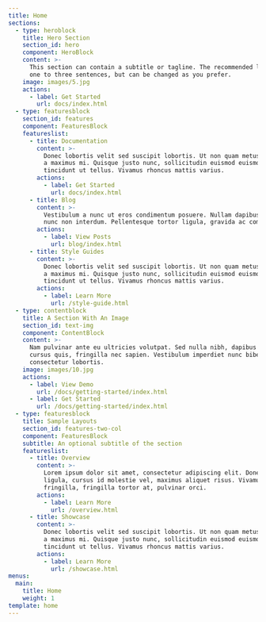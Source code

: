 ```yaml
---
title: Home
sections:
  - type: heroblock
    title: Hero Section
    section_id: hero
    component: HeroBlock
    content: >-
      This section can contain a subtitle or tagline. The recommended length is
      one to three sentences, but can be changed as you prefer.
    image: images/5.jpg
    actions:
      - label: Get Started
        url: docs/index.html
  - type: featuresblock
    section_id: features
    component: FeaturesBlock
    featureslist:
      - title: Documentation
        content: >-
          Donec lobortis velit sed suscipit lobortis. Ut non quam metus. Nullam
          a maximus mi. Quisque justo nunc, sollicitudin euismod euismod at,
          tincidunt ut tellus. Vivamus rhoncus mattis varius.
        actions:
          - label: Get Started
            url: docs/index.html
      - title: Blog
        content: >-
          Vestibulum a nunc ut eros condimentum posuere. Nullam dapibus quis
          nunc non interdum. Pellentesque tortor ligula, gravida ac commodo eu.
        actions:
          - label: View Posts
            url: blog/index.html
      - title: Style Guides
        content: >-
          Donec lobortis velit sed suscipit lobortis. Ut non quam metus. Nullam
          a maximus mi. Quisque justo nunc, sollicitudin euismod euismod at,
          tincidunt ut tellus. Vivamus rhoncus mattis varius.
        actions:
          - label: Learn More
            url: /style-guide.html
  - type: contentblock
    title: A Section With An Image
    section_id: text-img
    component: ContentBlock
    content: >-
      Nam pulvinar ante eu ultricies volutpat. Sed nulla nibh, dapibus sit amet
      cursus quis, fringilla nec sapien. Vestibulum imperdiet nunc bibendum
      consectetur lobortis.
    image: images/10.jpg
    actions:
      - label: View Demo
        url: /docs/getting-started/index.html
      - label: Get Started
        url: /docs/getting-started/index.html
  - type: featuresblock
    title: Sample Layouts
    section_id: features-two-col
    component: FeaturesBlock
    subtitle: An optional subtitle of the section
    featureslist:
      - title: Overview
        content: >-
          Lorem ipsum dolor sit amet, consectetur adipiscing elit. Donec nisl
          ligula, cursus id molestie vel, maximus aliquet risus. Vivamus in nibh
          fringilla, fringilla tortor at, pulvinar orci.
        actions:
          - label: Learn More
            url: /overview.html
      - title: Showcase
        content: >-
          Donec lobortis velit sed suscipit lobortis. Ut non quam metus. Nullam
          a maximus mi. Quisque justo nunc, sollicitudin euismod euismod at,
          tincidunt ut tellus. Vivamus rhoncus mattis varius.
        actions:
          - label: Learn More
            url: /showcase.html
menus:
  main:
    title: Home
    weight: 1
template: home
---
```

